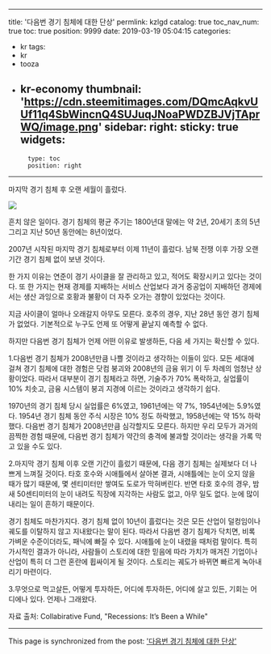 
---
title: '다음번 경기 침체에 대한 단상'
permlink: kzlgd
catalog: true
toc_nav_num: true
toc: true
position: 9999
date: 2019-03-19 05:04:15
categories:
- kr
tags:
- kr
- tooza
- kr-economy
thumbnail: 'https://cdn.steemitimages.com/DQmcAqkvUUf11q4SbWincnQ4SUJuqJNoaPWDZBJVjTAprWQ/image.png'
sidebar:
    right:
        sticky: true
widgets:
    -
        type: toc
        position: right
---


마지막 경기 침체 후 오랜 세월이 흘렀다. 

![](https://cdn.steemitimages.com/DQmcAqkvUUf11q4SbWincnQ4SUJuqJNoaPWDZBJVjTAprWQ/image.png)

흔치 않은 일이다. 경기 침체의 평균 주기는 1800년대 말에는 약 2년, 20세기 초의 5년 그리고 지난 50년 동안에는 8년이었다.  

2007년 시작된 마지막 경기 침체로부터 이제 11년이 흘렀다. 남북 전쟁 이후 가장 오랜 기간 경기 침체 없이 보낸 것이다.  

한 가지 이유는 연준이 경기 사이클을 잘 관리하고 있고, 적어도 확장시키고 있다는 것이다. 또 한 가지는 현재 경제를 지배하는 서비스 산업보다 과거 중공업이 지배하던 경제에서는 생산 과잉으로 호황과 불황이 더 자주 오가는 경향이 있었다는 것이다.  

지금 사이클이 얼마나 오래갈지 아무도 모른다. 호주의 경우, 지난 28년 동안 경기 침체가 없었다. 기본적으로 누구도 언제 또 어떻게 끝날지 예측할 수 없다.  

하지만 다음번 경기 침체가 언제 어떤 이유로 발생하든, 다음 세 가지는 확신할 수 있다. 

1.다음번 경기 침체가 2008년만큼 나쁠 것이라고 생각하는 이들이 있다. 모든 세대에 걸쳐 경기 침체에 대한 경험은 닷컴 붕괴와 2008년의 금융 위기 이 두 차례의 엄청난 상황이었다. 따라서 대부분이 경기 침체라고 하면, 기술주가 70% 폭락하고, 실업률이 10% 치솟고, 금융 시스템이 붕괴 지경에 이르는 것이라고 생각하기 쉽다.  

1970년의 경기 침체 당시 실업률은 6%였고, 1961년에는 약 7%, 1954년에는 5.9%였다. 1954년 경기 침체 동안 주식 시장은 10% 정도 하락했고, 1958년에는 약 15% 하락했다. 다음번 경기 침체가 2008년만큼 심각할지도 모른다. 하지만 우리 모두가 과거의 끔찍한 경험 때문에, 다음번 경기 침체가 약간의 충격에 불과할 것이라는 생각을 가록 막고 있을 수도 있다.  

2.마지막 경기 침체 이후 오랜 기간이 흘렀기 때문에, 다음 경기 침체는 실제보다 더 나쁘게 느껴질 것이다. 타호 호수와 시애틀에서 살아본 결과, 시애틀에는 눈이 오지 않을 때가 많기 때문에, 몇 센티미터만 쌓여도 도로가 막혀버린다. 반면 타호 호수의 경우, 밤새 50센티미터의 눈이 내려도 직장에 지각하는 사람도 없고, 아무 일도 없다. 눈에 많이 내리는 일이 흔하기 때문이다.  

경기 침체도 마찬가지다. 경기 침체 없이 10년이 흘렀다는 것은 모든 산업이 덜컹임이나 궤도를 이탈하지 않고 지내왔다는 말이 된다. 따라서 다음번 경기 침체가 닥치면, 비록 가벼운 수준이더라도, 패닉에 빠질 수 있다. 시애틀에 눈이 내렸을 때처럼 말이다. 특히 가시적인 결과가 아니라, 사람들이 스토리에 대한 믿음에 따라 가치가 매겨진 기업이나 산업이 특히 더 그런 혼란에 휩싸이게 될 것이다. 스토리는 궤도가 바뀌면 빠르게 녹아내리기 마련이다. 

3.무엇으로 먹고살든, 어떻게 투자하든, 어디에 투자하든, 어디에 살고 있든, 기회는 어디에나 있다. 언제나 그래왔다.  

자료 출처: Collabirative Fund, "Recessions: It’s Been a While"

- - -

This page is synchronized from the post: ['다음번 경기 침체에 대한 단상'](https://steemit.com/@pius.pius/kzlgd)
